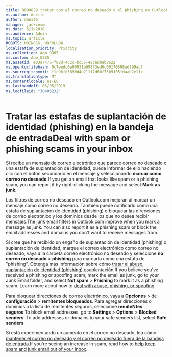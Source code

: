 ```yaml
---
title: 8000029 tratar con el correo no deseado o el phishing en Outlook.com
ms.author: daeite
author: daeite
manager: jackiesm
ms.date: 5/1/2018
ms.audience: Admin
ms.topic: article
ROBOTS: NOINDEX, NOFOLLOW
localization_priority: Priority
ms.collection: Adm_O365
ms.custom: Adm_O365
ms.assetid: e03a7476-f02d-4c2c-bc55-42cad0ab8622
ms.openlocfilehash: 0c7eedc0a00031a69873ed6c00170508adf99acf
ms.sourcegitcommit: f1c96fd3890d4e211f7d6bf73b9105fdaab2e11c
ms.translationtype: MT
ms.contentlocale: es-ES
ms.lasthandoff: 03/05/2019
ms.locfileid: "30405232"
---
```

# <a name="deal-with-spam-or-phishing-scams-in-your-inbox"></a><span data-ttu-id="09a84-102">Tratar las estafas de suplantación de identidad (phishing) en la bandeja de entrada</span><span class="sxs-lookup"><span data-stu-id="09a84-102">Deal with spam or phishing scams in your inbox</span></span>

<span data-ttu-id="09a84-103">Si recibe un mensaje de correo electrónico que parece correo no deseado o una estafa de suplantación de identidad, puede informar de ello haciendo clic con el botón secundario en el mensaje y seleccionando **marcar como correo no deseado**.</span><span class="sxs-lookup"><span data-stu-id="09a84-103">If you get an email that looks like spam or a phishing scam, you can report it by right-clicking the message and select **Mark as junk**.</span></span> 
  
<span data-ttu-id="09a84-p101">Los filtros de correo no deseado en Outlook.com mejoran al marcar un mensaje como correo no deseado. También puede notificarlo como una estafa de suplantación de identidad (phishing) o bloquear las direcciones de correo electrónico y los dominios desde los que no desea recibir mensajes.</span><span class="sxs-lookup"><span data-stu-id="09a84-p101">The junk email filters in Outlook.com improve when you mark a message as junk. You can also report it as a phishing scam or block the email addresses and domains you don't want to receive messages from.</span></span>
  
<span data-ttu-id="09a84-p102">Si cree que ha recibido un engaño de suplantación de identidad (phishing) o suplantación de identidad, marque el correo electrónico como correo no deseado, vaya a la carpeta correo electrónico no deseado y seleccione **no correo no deseado** \> **phishing** para marcarlo como una estafa de "phishing". Obtenga más información sobre cómo [tratar el abuso, suplantación de identidad (phishing) o](https://go.microsoft.com/fwlink/p/?linkid=873139)suplantación.</span><span class="sxs-lookup"><span data-stu-id="09a84-p102">If you believe you've received a phishing or spoofing scam, mark the email as junk, go to your Junk Email folder, and select **Not spam** \> **Phishing** to mark it as a phishing scam. Learn more about how to [deal with abuse, phishing, or spoofing](https://go.microsoft.com/fwlink/p/?linkid=873139).</span></span>
  
<span data-ttu-id="09a84-p103">Para bloquear direcciones de correo electrónico, vaya a **Opciones** \> de **configuración** \> **remitentes bloqueados**. Para agregar direcciones o dominios a la lista de remitentes seguros, seleccione **remiteNtes seguros**.</span><span class="sxs-lookup"><span data-stu-id="09a84-p103">To block email addresses, go to **Settings** \> **Options** \> **Blocked senders**. To add addresses or domains to your safe senders list, select **Safe senders**.</span></span> 
  
<span data-ttu-id="09a84-110">Si está experimentando un aumento en el correo no deseado, lea cómo [mantener el correo no deseado y el correo no deseado fuera de la bandeja de entrada](https://go.microsoft.com/fwlink/p/?linkid=873140).</span><span class="sxs-lookup"><span data-stu-id="09a84-110">If you're seeing an increase in spam, read how to [help keep spam and junk email out of your inbox](https://go.microsoft.com/fwlink/p/?linkid=873140).</span></span>
  

